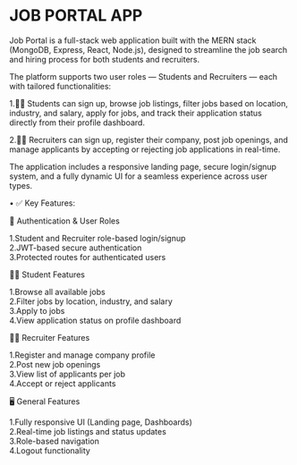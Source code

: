 # JOB PORTAL APP
Job Portal is a full-stack web application built with the MERN stack (MongoDB, Express, React, Node.js), designed to streamline the job search and hiring process for both students and recruiters.

The platform supports two user roles — Students and Recruiters — each with tailored functionalities:

1.🧑‍🎓 Students can sign up, browse job listings, filter jobs based on location, industry, and salary, apply for jobs, and track their application status directly from their profile dashboard.

2.🧑‍💼 Recruiters can sign up, register their company, post job openings, and manage applicants by accepting or rejecting job applications in real-time.

The application includes a responsive landing page, secure login/signup system, and a fully dynamic UI for a seamless experience across user types.

• ✅ Key Features:

👥 Authentication & User Roles<br>

1.Student and Recruiter role-based login/signup<br>
2.JWT-based secure authentication<br>
3.Protected routes for authenticated users<br>

🧑‍🎓 Student Features

1.Browse all available jobs<br>
2.Filter jobs by location, industry, and salary<br>
3.Apply to jobs<br>
4.View application status on profile dashboard<br>

🧑‍💼 Recruiter Features

1.Register and manage company profile<br>
2.Post new job openings<br>
3.View list of applicants per job<br>
4.Accept or reject applicants<br>

🖥️ General Features

1.Fully responsive UI (Landing page, Dashboards)<br>
2.Real-time job listings and status updates<br>
3.Role-based navigation<br>
4.Logout functionality<br>
